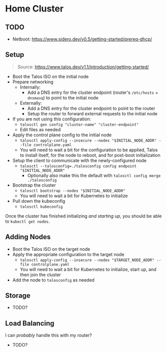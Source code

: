 # Home Cluster

## TODO

- Netboot: https://www.sidero.dev/v0.5/getting-started/prereq-dhcp/

## Setup

> Source: https://www.talos.dev/v1.1/introduction/getting-started/

- Boot the Talos ISO on the initial node
- Prepare networking
  - Internally:
    - Add a DNS entry for the cluster endpoint (router's `/etc/hosts` + `dnsmasq`) to point to the initial node
  - Externally:
    - Add a DNS entry for the cluster endpoint to point to the router
    - Setup the router to forward external requests to the initial node
- If you are not using _this_ configuration:
  - `talosctl gen config "cluster-name" "cluster-endpoint"`
  - Edit files as needed
- Apply the control plane config to the initial node
  - `talosctl apply-config --insecure --nodes "$INITIAL_NODE_ADDR" --file controlplane.yaml`
  - You will need to wait a bit for the configuration to be applied, Talos to
    install itself, for the node to reboot, and for post-boot initialization
- Setup the client to communicate with the newly-configured node
  - `talosctl --talosconfig=./talosconfig config endpoint "$INITIAL_NODE_ADDR"`
    - Optionally also make this the default with `talosctl config merge ./talosconfig`
- Bootstrap the cluster
  - `talosctl bootstrap --nodes "$INITIAL_NODE_ADDR"`
  - You will need to wait a bit for Kubernetes to initialize
- Pull down the kubeconfig
  - `talosctl kubeconfig`

Once the cluster has finished initializing _and starting up_, you should be
able to `kubectl get nodes`.

## Adding Nodes

- Boot the Talos ISO on the target node
- Apply the appropriate configuration to the target node
  - `talosctl apply-config --insecure --nodes "$TARGET_NODE_ADDR" --file controlplane.yaml`
  - You will need to wait a bit for Kubernetes to initialize, start up, and
    then join the cluster
- Add the node to `talosconfig` as needed

## Storage

- TODO?

## Load Balancing

I can _probably_ handle this with my router?

- TODO?
